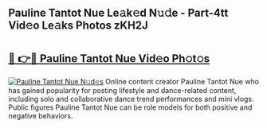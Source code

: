 ## Pauline Tantot Nue Le𝚊k𝚎d N𝚞𝚍e - Part-4tt Vid𝚎o Le𝚊ks Photos zKH2J

# <h2><a href="http://fb6k4t.evod.top/?m=Pauline+Tantot+Nue">🔗 👉🔴 Pauline Tantot Nue Vid𝚎o Ph𝚘t𝚘s</a></h2>

[![Pauline Tantot Nue N𝚞d𝚎s](https://i.imgur.com/8V9OHl7.gif)](http://fb6k4t.evod.top/?m=Pauline+Tantot+Nue)
Online content creator Pauline Tantot Nue who has gained popularity for posting lifestyle and dance-related content, including solo and collaborative dance trend performances and mini vlogs. Public figures Pauline Tantot Nue can be role models for both positive and negative behaviors. 
